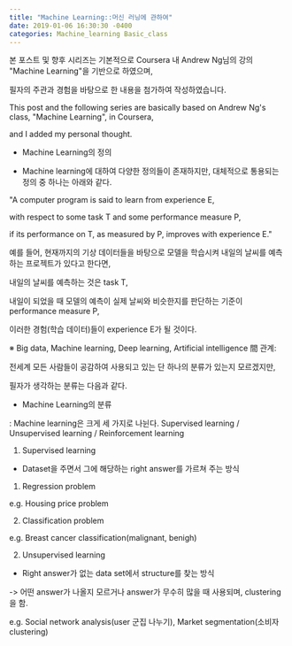 ```yaml
---
title: "Machine Learning::머신 러닝에 관하여"
date: 2019-01-06 16:30:30 -0400
categories: Machine_learning Basic_class
---
```


본 포스트 및 향후 시리즈는 기본적으로 Coursera 내 Andrew Ng님의 강의 "Machine Learning"을 기반으로 하였으며, 

필자의 주관과 경험을 바탕으로 한 내용을 첨가하여 작성하였습니다.

This post and the following series are basically based on Andrew Ng's class, "Machine Learning", in Coursera,

and I added my personal thought.


* Machine Learning의 정의

- Machine learning에 대하여 다양한 정의들이 존재하지만, 대체적으로 통용되는 정의 중 하나는 아래와 같다.

"A computer program is said to learn from experience E, 

with respect to some task T and some performance measure P,

if its performance on T, as measured by P, improves with experience E."


예를 들어, 현재까지의 기상 데이터들을 바탕으로 모델을 학습시켜 내일의 날씨를 예측하는 프로젝트가 있다고 한다면,

내일의 날씨를 예측하는 것은 task T,

내일이 되었을 때 모델의 예측이 실제 날씨와 비슷한지를 판단하는 기준이 performance measure P,

이러한 경험(학습 데이터)들이 experience E가 될 것이다.


※ Big data, Machine learning, Deep learning, Artificial intelligence 間 관계:

전세계 모든 사람들이 공감하여 사용되고 있는 단 하나의 분류가 있는지 모르겠지만,

필자가 생각하는 분류는 다음과 같다.


* Machine Learning의 분류

: Machine learning은 크게 세 가지로 나뉜다. Supervised learning / Unsupervised learning / Reinforcement learning

1. Supervised learning

- Dataset을 주면서 그에 해당하는 right answer를 가르쳐 주는 방식

1) Regression problem

  e.g. Housing price problem
  
  
  
2) Classification problem

  e.g. Breast cancer classification(malignant, benigh)
  
  

2. Unsupervised learning

- Right answer가 없는 data set에서 structure를 찾는 방식

-> 어떤 answer가 나올지 모르거나 answer가 무수히 많을 때 사용되며, clustering을 함.

  e.g. Social network analysis(user 군집 나누기), Market segmentation(소비자 clustering)
  
